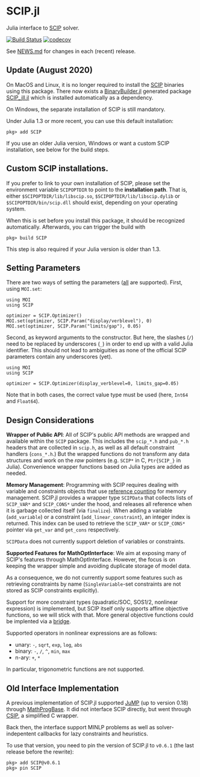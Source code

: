# SCIP.jl

Julia interface to [SCIP](http://scip.zib.de) solver.

[![Build Status](https://github.com/scipopt/SCIP.jl/workflows/CI/badge.svg?branch=master)](https://github.com/scipopt/SCIP.jl/actions?query=workflow%3ACI)
[![codecov](https://codecov.io/gh/scipopt/SCIP.jl/branch/master/graph/badge.svg)](https://codecov.io/gh/scipopt/SCIP.jl)

See [NEWS.md](https://github.com/SCIP-Interfaces/SCIP.jl/blob/master/NEWS.md) for changes in each (recent) release.

## Update (August 2020)

On MacOS and Linux, it is no longer required to install the [SCIP](https://scipopt.org/) binaries using this package. There now exists a
[BinaryBuilder.jl](https://github.com/JuliaPackaging/BinaryBuilder.jl) generated
package [SCIP_jll.jl](https://github.com/JuliaBinaryWrappers/SCIP_jll.jl) which
is installed automatically as a dependency.


On Windows, the separate installation of SCIP is still mandatory.

Under Julia 1.3 or more recent, you can use this default installation:

    pkg> add SCIP

If you use an older Julia version, Windows or want a custom SCIP installation, see below for the build steps.

## Custom SCIP installations.

If you prefer to link to your own installation of SCIP, please set the
environment variable `SCIPOPTDIR` to point to the **installation path**. That
is, either `$SCIPOPTDIR/lib/libscip.so`, `$SCIPOPTDIR/lib/libscip.dylib` or
`$SCIPOPTDIR/bin/scip.dll` should exist, depending on your operating system.

When this is set before you install this package, it should be recognized
automatically. Afterwards, you can trigger the build with

    pkg> build SCIP
    
This step is also required if your Julia version is older than 1.3.

## Setting Parameters

There are two ways of setting the parameters
([all](https://scip.zib.de/doc-6.0.1/html/PARAMETERS.php) are supported). First,
using `MOI.set`:

    using MOI
    using SCIP

    optimizer = SCIP.Optimizer()
    MOI.set(optimizer, SCIP.Param("display/verblevel"), 0)
    MOI.set(optimizer, SCIP.Param("limits/gap"), 0.05)

Second, as keyword arguments to the constructor. But here, the slashes (`/`)
need to be replaced by underscores (`_`) in order to end up with a valid Julia
identifier. This should not lead to ambiguities as none of the official SCIP
parameters contain any underscores (yet).

    using MOI
    using SCIP

    optimizer = SCIP.Optimizer(display_verblevel=0, limits_gap=0.05)

Note that in both cases, the correct value type must be used (here, `Int64` and
`Float64`).

## Design Considerations

**Wrapper of Public API**: All of SCIP's public API methods are wrapped and
available within the `SCIP` package. This includes the `scip_*.h` and `pub_*.h`
headers that are collected in `scip.h`, as well as all default constraint
handlers (`cons_*.h`.) But the wrapped functions do not transform any data
structures and work on the *raw* pointers (e.g. `SCIP*` in C, `Ptr{SCIP_}` in
Julia). Convenience wrapper functions based on Julia types are added as needed.

**Memory Management**: Programming with SCIP requires dealing with variable and
constraints objects that use [reference
counting](https://scip.zib.de/doc-6.0.0/html/OBJ.php) for memory management.
SCIP.jl provides a wrapper type `SCIPData` that collects lists of `SCIP_VAR*`
and `SCIP_CONS*` under the hood, and releases all reference when it is garbage
collected itself (via `finalize`). When adding a variable (`add_variable`) or a
constraint (`add_linear_constraint`), an integer index is returned. This index
can be used to retrieve the `SCIP_VAR*` or `SCIP_CONS*` pointer via `get_var`
and `get_cons` respectively.

`SCIPData` does not currently support deletion of variables or constraints.

**Supported Features for MathOptInterface**: We aim at exposing many of SCIP's
features through MathOptInterface. However, the focus is on keeping the wrapper
simple and avoiding duplicate storage of model data.

As a consequence, we do not currently support some features such as retrieving
constraints by name (`SingleVariable`-set constraints are not stored as SCIP
constraints explicitly).

Support for more constraint types (quadratic/SOC, SOS1/2, nonlinear expression)
is implemented, but SCIP itself only supports affine objective functions, so we
will stick with that. More general objective functions could be implented via a
[bridge](https://github.com/JuliaOpt/MathOptInterface.jl/issues/529).

Supported operators in nonlinear expressions are as follows:

- unary: `-`, `sqrt`, `exp`, `log`, `abs`
- binary: `-`, `/`, `^`, `min`, `max`
- n-ary: `+`, `*`

In particular, trigonometric functions are not supported.

## Old Interface Implementation

A previous implementation of SCIP.jl supported
[JuMP](https://github.com/jump-dev/JuMP.jl) (up to version 0.18) through
[MathProgBase](https://github.com/jump-dev/MathOptInterface.jl). It did not
interface SCIP directly, but went through
[CSIP](https://github.com/SCIP-Interfaces/CSIP), a simplified C wrapper.

Back then, the interface support MINLP problems as well as solver-indepentent
callbacks for lazy constraints and heuristics.

To use that version, you need to pin the version of SCIP.jl to `v0.6.1` (the
last release before the rewrite):

    pkg> add SCIP@v0.6.1
    pkg> pin SCIP
